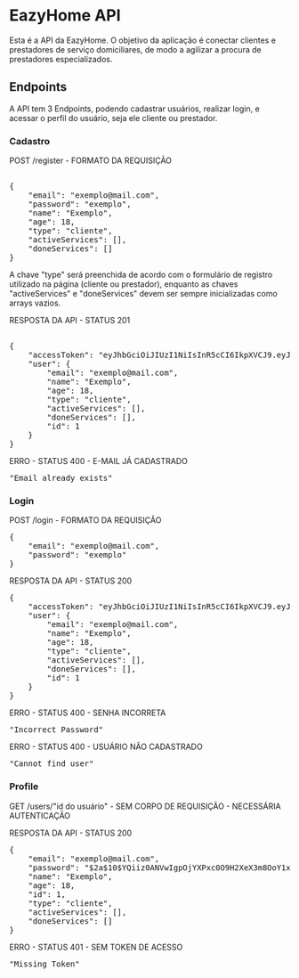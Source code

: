 # EazyHome API

Esta é a API da EazyHome. O objetivo da aplicação é conectar clientes e prestadores de serviço domiciliares, de modo a agilizar a procura de prestadores especializados.

## Endpoints

A API tem 3 Endpoints, podendo cadastrar usuários, realizar login, e acessar o perfil do usuário, seja ele cliente ou prestador.

### Cadastro

POST /register - FORMATO DA REQUISIÇÃO

<pre>

{
    "email": "exemplo@mail.com",
    "password": "exemplo",
    "name": "Exemplo",
    "age": 18,
    "type": "cliente",
    "activeServices": [],
    "doneServices": []
}
</pre>

A chave "type" será preenchida de acordo com o formulário de registro utilizado na página (cliente ou prestador), enquanto as chaves "activeServices" e "doneServices" devem ser sempre inicializadas como arrays vazios.

RESPOSTA DA API - STATUS 201

<pre>

{
    "accessToken": "eyJhbGciOiJIUzI1NiIsInR5cCI6IkpXVCJ9.eyJlbWFpbCI6ImZlbGlwcGVAbWFpbC5jb20iLCJpYXQiOjE2NzI2OTc3MjAsImV4cCI6MTY3MjcwMTMyMCwic3ViIjoiMiJ9. 9oQnDT5eN4Ib5rHqxz0BCbMRHYCYyc3euvuI28lb0WQ",
    "user": {
        "email": "exemplo@mail.com",
        "name": "Exemplo",
        "age": 18,
        "type": "cliente",
        "activeServices": [],
        "doneServices": [],
        "id": 1
    }
}
</pre>

ERRO - STATUS 400 - E-MAIL JÁ CADASTRADO

<pre>
"Email already exists"
</pre>

### Login

POST /login - FORMATO DA REQUISIÇÃO

<pre>
{
    "email": "exemplo@mail.com",
    "password": "exemplo"
}
</pre>

RESPOSTA DA API - STATUS 200

<pre>
{
    "accessToken": "eyJhbGciOiJIUzI1NiIsInR5cCI6IkpXVCJ9.eyJlbWFpbCI6ImZlbGlwcGVAbWFpbC5jb20iLCJpYXQiOjE2NzI2OTc3MjAsImV4cCI6MTY3MjcwMTMyMCwic3ViIjoiMiJ9.9oQnDT5eN4Ib5rHqxz0BCbMRHYCYyc3euvuI28lb0WQ",
    "user": {
        "email": "exemplo@mail.com",
        "name": "Exemplo",
        "age": 18,
        "type": "cliente",
        "activeServices": [],
        "doneServices": [],
        "id": 1
    }
}
</pre>

ERRO - STATUS 400 - SENHA INCORRETA

<pre>
"Incorrect Password"
</pre>

ERRO - STATUS 400 - USUÁRIO NÃO CADASTRADO

<pre>
"Cannot find user"
</pre>

### Profile

GET /users/"id do usuário" - SEM CORPO DE REQUISIÇÃO - NECESSÁRIA AUTENTICAÇÃO

RESPOSTA DA API - STATUS 200

<pre>
{
    "email": "exemplo@mail.com",
    "password": "$2a$10$YQiiz0ANVwIgpOjYXPxc0O9H2XeX3m8OoY1xk7OGgxTnOJnsZU7FO",
    "name": "Exemplo",
    "age": 18,
    "id": 1,
    "type": "cliente",
    "activeServices": [],
    "doneServices": []
}
</pre>

ERRO - STATUS 401 - SEM TOKEN DE ACESSO

<pre>
"Missing Token"
</pre>
